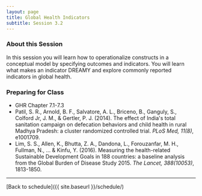 ```yaml
---
layout: page
title: Global Health Indicators
subtitle: Session 3.2
---
```


### About this Session

In this session you will learn how to operationalize constructs in a conceptual model by specifying outcomes and indicators. You will learn what makes an indicator DREAMY and explore commonly reported indicators in global health. 

### Preparing for Class

* GHR Chapter 7.1-7.3
* Patil, S. R., Arnold, B. F., Salvatore, A. L., Briceno, B., Ganguly, S., Colford Jr, J. M., & Gertler, P. J. (2014). The effect of India's total sanitation campaign on defecation behaviors and child health in rural Madhya Pradesh: a cluster randomized controlled trial. *PLoS Med, 11(8)*, e1001709.
* Lim, S. S., Allen, K., Bhutta, Z. A., Dandona, L., Forouzanfar, M. H., Fullman, N., ... & Kinfu, Y. (2016). Measuring the health-related Sustainable Development Goals in 188 countries: a baseline analysis from the Global Burden of Disease Study 2015. *The Lancet, 388(10053)*, 1813-1850.

* * *

[Back to schedule]({{ site.baseurl }}/schedule/)